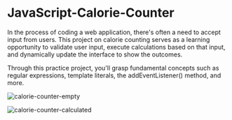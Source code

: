 # JavaScript-Calorie-Counter
In the process of coding a web application, there's often a need to accept input from users. This project on calorie counting serves as a learning opportunity to validate user input, execute calculations based on that input, and dynamically update the interface to show the outcomes.

Through this practice project, you'll grasp fundamental concepts such as regular expressions, template literals, the addEventListener() method, and more.

![calorie-counter-empty](https://github.com/faheemjabbar/JavaScript-Calorie-Counter/assets/62172350/b052905c-98c2-4c02-8b65-b4b0aa328b09)

![calorie-counter-calculated](https://github.com/faheemjabbar/JavaScript-Calorie-Counter/assets/62172350/51ba10de-5067-4ffa-80db-117e65dfef36)
